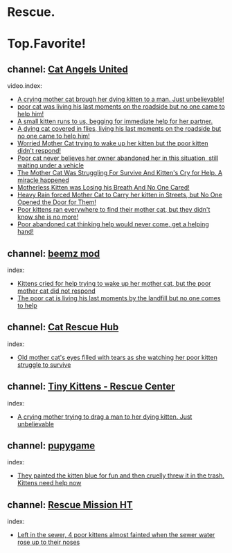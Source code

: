 # Rescue.

# Top.Favorite!
## channel: [Cat Angels United](https://www.youtube.com/@CatAngelsUnited)

video.index:
- [A crying mother cat brough her dying kitten to a man. Just unbelievable!](https://youtu.be/M5CTlPFTpPI)
- [poor cat was living his last moments on the roadside but no one came to help him!](https://youtu.be/LJZQnjk6uao)
- [A small kitten runs to us, begging for immediate help for her partner.](https://youtu.be/lZiRKLZZLJs)
- [A dying cat covered in flies, living his last moments on the roadside but no one came to help him!](https://youtu.be/mSe3izIani4)
- [Worried Mother Cat trying to wake up her kitten but the poor kitten didn't respond!](https://youtu.be/ZAykjXU4L-w)
- [Poor cat never believes her owner abandoned her in this situation, still waiting under a vehicle](https://youtu.be/1yAS9rWq3yU)
- [The Mother Cat Was Struggling For Survive And Kitten's Cry for Help. A miracle happened](https://youtu.be/XMOMPSa-Jks)
- [Motherless Kitten was Losing his Breath And No One Cared!](https://youtu.be/XR6Q9_J9C3k)
- [Heavy Rain forced Mother Cat to Carry her kitten in Streets, but No One Opened the Door for Them!](https://youtu.be/-xzP2TMSoMQ)
- [Poor kittens ran everywhere to find their mother cat, but they didn't know she is no more!](https://youtu.be/8igfjarJlEI)
- [Poor abandoned cat thinking help would never come, get a helping hand!](https://youtu.be/z6UBRbbTGKU)

## channel: [beemz mod](https://www.youtube.com/@beemzmod)
index:
- [Kittens cried for help trying to wake up her mother cat, but the poor mother cat did not respond](https://youtu.be/nsAFOj8aLZM)
- [The poor cat is living his last moments by the landfill but no one comes to help](https://youtu.be/vouMMsKI8Qk)


## channel: [Cat Rescue Hub](https://www.youtube.com/@CatRescueHub)
index:
- [Old mother cat's eyes filled with tears as she watching her poor kitten struggle to survive](https://youtu.be/dKw5qgHcvtU)


## channel: [Tiny Kittens - Rescue Center](https://www.youtube.com/@tinykittens-rescuecenter6332)
index:
- [A crying mother trying to drag a man to her dying kitten. Just unbelievable](https://youtu.be/LZzdNwCHmcY)


## channel: [pupygame](https://www.youtube.com/@pupygame-wc4je)
index:
- [They painted the kitten blue for fun and then cruelly threw it in the trash. Kittens need help now](https://youtu.be/FvkBo__Kweg)


## channel: [Rescue Mission HT](https://www.youtube.com/@rescuemissionht)
index:
- [Left in the sewer, 4 poor kittens almost fainted when the sewer water rose up to their noses](https://youtu.be/6_KQk3hv9F8)
